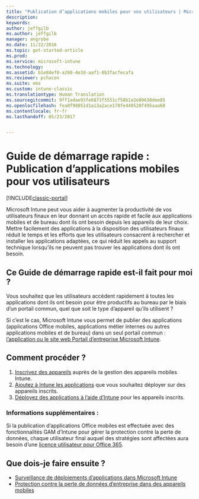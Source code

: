 ```yaml
---
title: "Publication d’applications mobiles pour vos utilisateurs | Microsoft Docs"
description: 
keywords: 
author: jeffgilb
ms.author: jeffgilb
manager: angrobe
ms.date: 11/22/2016
ms.topic: get-started-article
ms.prod: 
ms.service: microsoft-intune
ms.technology: 
ms.assetid: b1e84ef8-a260-4e3d-aaf1-8b3facfecafa
ms.reviewer: pchacon
ms.suite: ems
ms.custom: intune-classic
ms.translationtype: Human Translation
ms.sourcegitcommit: 9ff1adae93fe6873f5551cf58b1a2e89638dee85
ms.openlocfilehash: fea0f98051d1a13a2ace178fe440520f495aaa68
ms.contentlocale: fr-fr
ms.lasthandoff: 05/23/2017


---
```


# <a name="quick-start-guide-publish-mobile-apps-to-your-users"></a>Guide de démarrage rapide : Publication d’applications mobiles pour vos utilisateurs

[!INCLUDE[classic-portal](../includes/classic-portal.md)]

Microsoft Intune peut vous aider à augmenter la productivité de vos utilisateurs finaux en leur donnant un accès rapide et facile aux applications mobiles et de bureau dont ils ont besoin depuis les appareils de leur choix. Mettre facilement des applications à la disposition des utilisateurs finaux réduit le temps et les efforts que les utilisateurs consacrent à rechercher et installer les applications adaptées, ce qui réduit les appels au support technique lorsqu’ils ne peuvent pas trouver les applications dont ils ont besoin.   

## <a name="is-this-quick-start-guide-right-for-me"></a>Ce Guide de démarrage rapide est-il fait pour moi ?
Vous souhaitez que les utilisateurs accèdent rapidement à toutes les applications dont ils ont besoin pour être productifs au bureau par le biais d’un portail commun, quel que soit le type d’appareil qu’ils utilisent ?

Si c’est le cas, Microsoft Intune vous permet de publier des applications (applications Office mobiles, applications métier internes ou autres applications mobiles et de bureau) dans un seul portail commun : [l’application ou le site web Portail d’entreprise Microsoft Intune](/intune-user-help/company-portal-frequently-asked-questions).

## <a name="how-do-i-do-it"></a>Comment procéder ?
1.    [Inscrivez des appareils](/intune-classic/deploy-use/enroll-devices-in-microsoft-intune) auprès de la gestion des appareils mobiles Intune.
2.    [Ajoutez à Intune les applications](/intune-classic/deploy-use/add-apps-for-mobile-devices-in-microsoft-intune) que vous souhaitez déployer sur des appareils inscrits.
3.    [Déployez des applications à l’aide d’Intune](/intune-classic/deploy-use/deploy-apps) pour les appareils inscrits.

### <a name="additional-information"></a>Informations supplémentaires :
Si la publication d’applications Office mobiles est effectuée avec des fonctionnalités GAM d’Intune pour gérer la protection contre la perte de données, chaque utilisateur final auquel des stratégies sont affectées aura besoin d’une [licence utilisateur pour Office 365](https://support.office.com/article/Assign-or-remove-licenses-for-Office-365-for-business-997596b5-4173-4627-b915-36abac6786dc).

## <a name="what-should-i-do-next"></a>Que dois-je faire ensuite ?
- [Surveillance de déploiements d’applications dans Microsoft Intune](/intune-classic/deploy-use/monitor-apps-in-microsoft-intune)
- [Protection contre la perte de données d’entreprise dans des appareils mobiles](/intune-classic/deploy-use/protect-app-data-using-mobile-app-management-policies-with-microsoft-intune)

